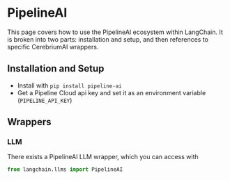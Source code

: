 # PipelineAI

This page covers how to use the PipelineAI ecosystem within LangChain.
It is broken into two parts: installation and setup, and then references to specific CerebriumAI wrappers.

## Installation and Setup

- Install with `pip install pipeline-ai`
- Get a Pipeline Cloud api key and set it as an environment variable (`PIPELINE_API_KEY`)

## Wrappers

### LLM

There exists a PipelineAI LLM wrapper, which you can access with

```python
from langchain.llms import PipelineAI
```
